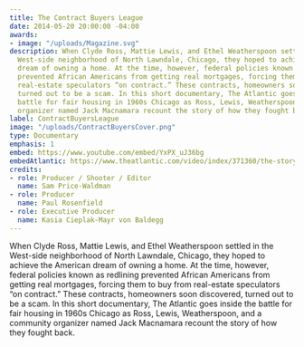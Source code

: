 ```yaml
---
title: The Contract Buyers League
date: 2014-05-20 20:00:00 -04:00
awards:
- image: "/uploads/Magazine.svg"
description: When Clyde Ross, Mattie Lewis, and Ethel Weatherspoon settled in the
  West-side neighborhood of North Lawndale, Chicago, they hoped to achieve the American
  dream of owning a home. At the time, however, federal policies known as redlining
  prevented African Americans from getting real mortgages, forcing them to buy from
  real-estate speculators “on contract.” These contracts, homeowners soon discovered,
  turned out to be a scam. In this short documentary, The Atlantic goes inside the
  battle for fair housing in 1960s Chicago as Ross, Lewis, Weatherspoon, and a community
  organizer named Jack Macnamara recount the story of how they fought back.
label: ContractBuyersLeague
image: "/uploads/ContractBuyersCover.png"
type: Documentary
emphasis: 1
embed: https://www.youtube.com/embed/YxPX_uJ36bg
embedAtlantic: https://www.theatlantic.com/video/index/371360/the-story-of-clyde-ross-and-the-contract-buyers-league/
credits:
- role: Producer / Shooter / Editor
  name: Sam Price-Waldman
- role: Producer
  name: Paul Rosenfield
- role: Executive Producer
  name: Kasia Cieplak-Mayr von Baldegg
---
```


When Clyde Ross, Mattie Lewis, and Ethel Weatherspoon settled in the West-side neighborhood of North Lawndale, Chicago, they hoped to achieve the American dream of owning a home. At the time, however, federal policies known as redlining prevented African Americans from getting real mortgages, forcing them to buy from real-estate speculators “on contract.” These contracts, homeowners soon discovered, turned out to be a scam. In this short documentary, The Atlantic goes inside the battle for fair housing in 1960s Chicago as Ross, Lewis, Weatherspoon, and a community organizer named Jack Macnamara recount the story of how they fought back.